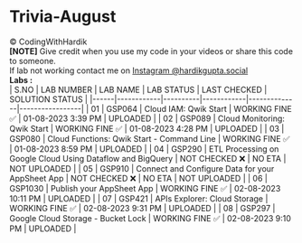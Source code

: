 # Trivia-August
©️ CodingWithHardik<br>
**[NOTE]** Give credit when you use my code in your videos or share this code to someone.<br>
If lab not working contact me on [Instagram @hardikgupta.social](https://www.instagram.com/hardikgupta.social/)<br>
**Labs :**           
| S.NO | LAB NUMBER | LAB NAME | LAB STATUS | LAST CHECKED | SOLUTION STATUS |
|------|------------|----------|------------|--------------|-----------------|
|  01  | GSP064 | Cloud IAM: Qwik Start | WORKING FINE ✅ | 01-08-2023 3:39 PM | UPLOADED |
|  02  | GSP089 | Cloud Monitoring: Qwik Start | WORKING FINE ✅ | 01-08-2023 4:28 PM | UPLOADED |
|  03  | GSP080 | Cloud Functions: Qwik Start - Command Line | WORKING FINE ✅ | 01-08-2023 8:59 PM | UPLOADED |
|  04  | GSP290 | ETL Processing on Google Cloud Using Dataflow and BigQuery | NOT CHECKED ❌ | NO ETA | NOT UPLOADED |
|  05  | GSP910 | Connect and Configure Data for your AppSheet App | NOT CHECKED ❌ | NO ETA | NOT UPLOADED |
|  06  | GSP1030 | Publish your AppSheet App | WORKING FINE ✅ | 02-08-2023 10:11 PM | UPLOADED |
|  07  | GSP421 | APIs Explorer: Cloud Storage | WORKING FINE ✅ | 02-08-2023 9:31 PM | UPLOADED |
|  08  | GSP297 | Google Cloud Storage - Bucket Lock | WORKING FINE ✅ | 02-08-2023 9:10 PM | UPLOADED |
